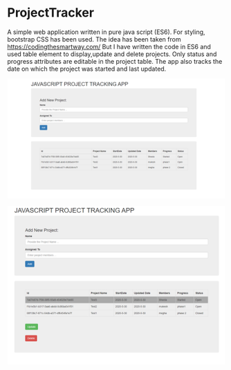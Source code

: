 # ProjectTracker
A simple web application written in pure java script (ES6). For styling, bootstrap CSS has been used. The idea has been taken from https://codingthesmartway.com/
But I have written the code in ES6 and used table element to display,update and delete projects. Only status and progress attributes are editable in the project table. The app also tracks the date on which the project was started and last updated.

![alt_text](https://github.com/gmt20/ProjectTracker/blob/master/image.PNG)

![alt_text](https://github.com/gmt20/ProjectTracker/blob/master/image2.PNG)
